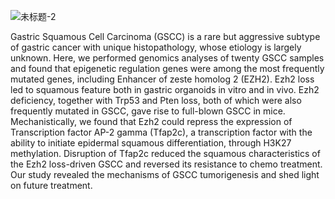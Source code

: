 
![未标题-2](https://github.com/user-attachments/assets/8f42d20d-78b5-4d8e-861b-a1afbe79fbcd)

Gastric Squamous Cell Carcinoma (GSCC) is a rare but aggressive subtype of gastric cancer with unique histopathology, whose etiology is largely unknown. Here, we performed genomics analyses of twenty GSCC samples and found that epigenetic regulation genes were among the most frequently mutated genes, including Enhancer of zeste homolog 2 (EZH2). Ezh2 loss led to squamous feature both in gastric organoids in vitro and in vivo. Ezh2 deficiency, together with Trp53 and Pten loss, both of which were also frequently mutated in GSCC, gave rise to full-blown GSCC in mice. Mechanistically, we found that Ezh2 could repress the expression of Transcription factor AP-2 gamma (Tfap2c), a transcription factor with the ability to initiate epidermal squamous differentiation, through H3K27 methylation. Disruption of Tfap2c reduced the squamous characteristics of the Ezh2 loss-driven GSCC and reversed its resistance to chemo treatment. Our study revealed the mechanisms of GSCC tumorigenesis and shed light on future treatment.
